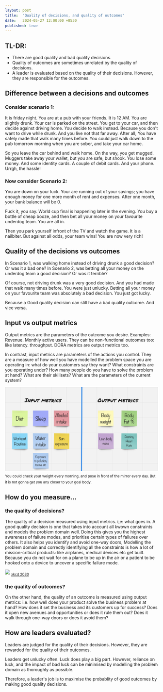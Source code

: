 ```yaml
---
layout: post
title:  "Quality of decisions, and quality of outcomes"
date:   2024-05-27 12:00:00 +0530
published: true
---
```


## TL-DR:
* There are good quality and bad quality decisions.
* Quality of outcomes are sometimes unrelated by the quality of decisions.
* A leader is evaluated based on the quality of their decisions. However, they are responsible for the outcomes.


## Difference between a decisions and outcomes

### Consider scenario 1:
It is friday night. You are at a pub with your friends. It is 12 AM. You are slightly drunk. Your car is parked on the street. You get to your car, and then decide against driving home. You decide to walk instead. Because you don't want to drive while drunk. And you live not that far away. After all, You have safely made that walk many times before. You could just walk down to the pub tomorrow morning when you are sober, and take your car home. 

So you leave the car behind and walk home. On the way, you get mugged. Muggers take away your wallet, but you are safe, but shook. You lose some money. And some identity cards. A couple of debit cards. And your phone. Urrgh, the hassle!


### Now consider Scenario 2:
You are down on your luck. Your are running out of your savings; you have enough money for one more month of rent and expenses. After one month, your bank balance will be 0. 

Fuck it, you say. World cup final is happening later in the evening. You buy a bottle of cheap booze, and then bet all your money on your favourite underdog team. You are all in. 

Then you park yourself infront of the TV and watch the game. It is a nailbiter. But against all odds, your team wins! You are now very rich! 


## Quality of the decisions vs outcomes
In Scenario 1, was walking home instead of driving drunk a good decision? Or was it a bad one? 
In Scenario 2, was betting all your money on the underdog team a good decision? Or was it terrible?


Of course, not driving drunk was a very good decision. And you had made that walk many times before. You were just unlucky.  Betting all your money on your favourite team was absolutely a bad decision. You just got lucky.

Because a Good quality decision can still have a bad quality outcome. And vice versa.


## Input vs output metrics
Output metrics are the parameters of the outcome you desire. Examples: Revenue. Monthly active users. They can be non-functional outcomes too: like latency. throughput. DORA metrics are output metrics too.

In contrast, input metrics are parameters of the actions you control. They are a measure of how well you have modelled the problem space you are operating in: what do your customers say they want? What constraints are you operating under? How many people do you have to solve the problem at hand? What are their skillsets? What are the parameters of the current system? 

![](/assets/2024-05-27/input-output-metrics.png)
<sub>You could check your weight every morning, and pose in front of the mirror every day. But it is not gonna get you any closer to your goal body.</sub>



## How do you measure...
### the quality of decisions?
The quality of a decision measured using input metrics. i,e: what goes in. A good quality decision is one that takes into account all kwown constraints and models the problem domain well. Doing this gives you the highest awareness of failure modes, and prioritise certain types of failures over others. It also helps you identify and avoid one-way doors, Modelling the problem domain and correctly identifying all the constraints is how a lot of mission-critical products: like airplanes, medical devices etc get built. Because you do not wait for on a plane to be up in the air or a patient to be hooked onto a device to uncover a specific failure mode.


![](https://imgs.xkcd.com/comics/voting_software.png)
<sub>[xkcd 2030](https://xkcd.com/2030/)</sub>
### the quality of outcomes?
On the other hand, the quality of an outcome is measured using output metrics: i.e. how well does your product solve the business problem at hand? How does it set the business and its customers up for success? Does it open new avenues and opportunities or does it rule them out? Does it walk through one-way doors or does it avoid them? 


## How are leaders evaluated?
Leaders are judged for the quality of their decisions. However, they are rewarded for the quality of their outcomes. 

Leaders get unlucky often. Luck does play a big part. However, reliance on luck, and the impact of bad luck can be minimised by modelling the problem domain as thoroughly as possible.

Therefore, a leader's job is to maximise the probablity of good outcomes by making good quality decisions.



